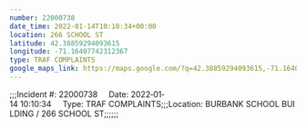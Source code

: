 ```yaml
---
number: 22000738
date_time: 2022-01-14T10:10:34+00:00
location: 266 SCHOOL ST
latitude: 42.38859294093615
longitude: -71.16407742312367
type: TRAF COMPLAINTS
google_maps_link: https://maps.google.com/?q=42.38859294093615,-71.16407742312367
---
```


;;;Incident #: 22000738     Date: 2022‐01‐14 10:10:34     Type: TRAF COMPLAINTS;;;Location: BURBANK SCHOOL BUILDING / 266 SCHOOL ST;;;;;;
